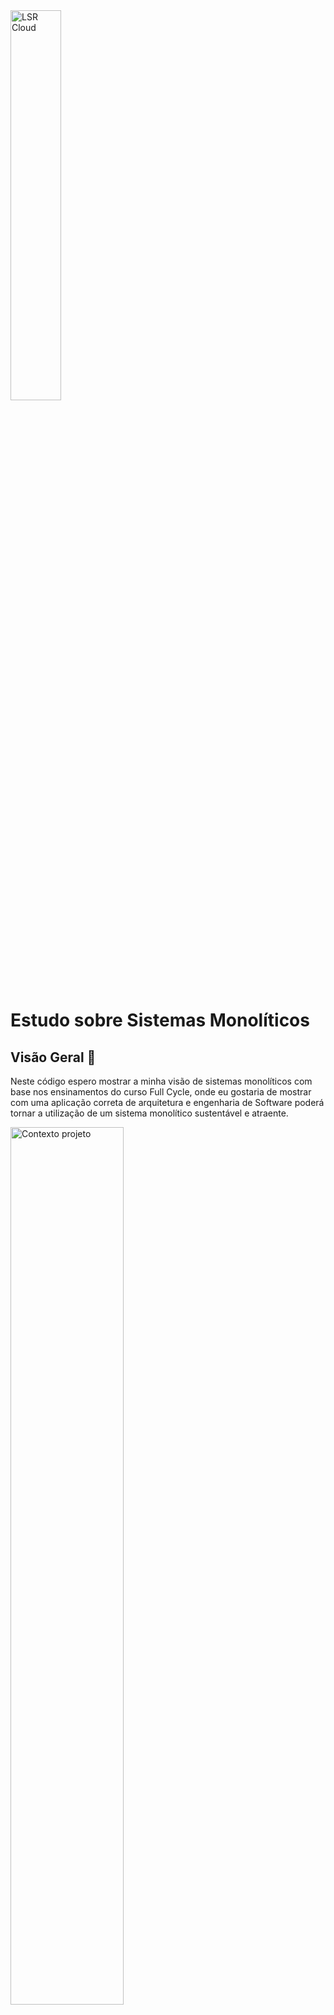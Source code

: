<img alt="LSR Cloud" width="40%" src="https://lucianoromao.com.br/lsr.png">

# Estudo sobre Sistemas Monolíticos

## Visão Geral 🔎
Neste código espero mostrar a minha visão de sistemas monolíticos com base nos ensinamentos do curso Full Cycle, onde eu gostaria de mostrar com uma aplicação correta de arquitetura e engenharia de Software poderá tornar a utilização de um sistema monolítico sustentável e atraente.

<img alt="Contexto projeto" width="60%" src="https://lucianoromao.com.br/FC_monolitico/contexto_projeto.PNG">

Neste código será utilizado conceitos de clean architecture, entretato esse código será focado em desenvolver módulos em sistemas moníliticos e fazer com que eles se comuniquem de forma menos desacoplada possível e nada mais.

## O que é um sistema monolítico?
 * Um sistema "tudo em um"
 * Uma unica únidade de Deploy
 * Um sistema "tradicional"

## Reflexões sobre sistemas monolíticos 🛣
Uma visão equivocada que muitos tentem a ter é que sistemas monolíticos são coisas do passado, sistemas que tem problemas para escalar, que dificultam o crescimento do négoicio. Entretanto se deixarmos de lado as influencias atuais sobre o que é melhor e olharmos mais detalhamente para esse tipo de sistemas poderemos ver seus benefícios.

Utilizar um sistema monolítico é ideal para novos projetos onde ainda não há uma clareza nas regras de negocio onde novas regras podem surgir ou regras existentes podem mudar frequentemente, com isso também ée necessário pensar em evitar complexidades no processo de deploy e nisso sistemas monolíticos nos ajuda. Podemos ver sistemas monolíticos como a "base", ou seja, vir primeiro no desenvolvimento de um softweare e naturalmente ocorrer uma evolução no software o qual justifique uma mudança de arquitetura para outro tipo de sistema.

## Abordagem
Será desenvolvimento um sistema utilizando um sistema monolítico modular utilizando conceitos de DDD a fim de deixar o código com alta coeção e baixo acomplamento. 

Para dimiuir ao máximo o acomplamento entre os contextos do sistema, irei fazer com que os contextos se comuniquem entre sí através de "fachadas"

<img alt="Fachadas" width="60%" src="https://lucianoromao.com.br/FC_monolitico/comunicacao.PNG">

Também irá ser utilizado uma camada de API geral, o qual será cross para todos os contextos do projeto, dessa forma será possível controlar de forma explicíta o acesso de usuários externos aos contextos do sistema.

<img alt="Camada controller API" width="60%" src="https://lucianoromao.com.br/FC_monolitico/api.PNG">


## Conclusões 📣
TBD.
